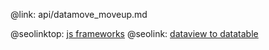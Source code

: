 @link: api/datamove_moveup.md

@seolinktop: [js frameworks](https://webix.com)
@seolink: [dataview to datatable](https://webix.com/widget/dataview/)